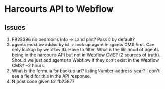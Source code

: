 # Harcourts API to Webflow

## Issues

1. FB22396 no bedrooms info -> Land plot? Pass 0 by default?
2. agents must be added by id -> look up agent in agents CMS first. Can only lookup by webflow ID. Have to filter. What is the liklihood of agents being in the harcourts API but not in Webflow CMS? (2 sources of truth). Should we just add agents to Webflow if they don't exist in the Webflow CMS? ~2 hours.
3. What is the formula for backup url? listingNumber-address-year? I don't see a field for this in the API response.
4. N post code given for fb25977
